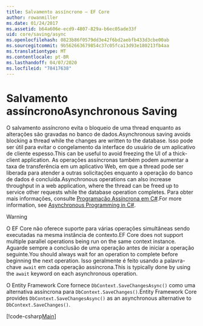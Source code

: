 ```yaml
---
title: Salvamento assíncrono – EF Core
author: rowanmiller
ms.date: 01/24/2017
ms.assetid: b64a606e-ecd9-4807-829a-b6ec05ade33f
uid: core/saving/async
ms.openlocfilehash: 0823b86f0579dd3e42f6bd2aebfb433d3cbe00ab
ms.sourcegitcommit: 9b562663679854c37c05fca13d93e180213fb4aa
ms.translationtype: MT
ms.contentlocale: pt-BR
ms.lasthandoff: 04/07/2020
ms.locfileid: "78417638"
---
```

# <a name="asynchronous-saving"></a><span data-ttu-id="4d027-102">Salvamento assíncrono</span><span class="sxs-lookup"><span data-stu-id="4d027-102">Asynchronous Saving</span></span>

<span data-ttu-id="4d027-103">O salvamento assíncrono evita o bloqueio de uma thread enquanto as alterações são gravadas no banco de dados.</span><span class="sxs-lookup"><span data-stu-id="4d027-103">Asynchronous saving avoids blocking a thread while the changes are written to the database.</span></span> <span data-ttu-id="4d027-104">Isso pode ser útil para evitar o congelamento da interface do usuário de um aplicativo de cliente espesso.</span><span class="sxs-lookup"><span data-stu-id="4d027-104">This can be useful to avoid freezing the UI of a thick-client application.</span></span> <span data-ttu-id="4d027-105">As operações assíncronas também podem aumentar a taxa de transferência em um aplicativo Web, em que a thread pode ser liberada para atender a outras solicitações enquanto a operação do banco de dados é concluída.</span><span class="sxs-lookup"><span data-stu-id="4d027-105">Asynchronous operations can also increase throughput in a web application, where the thread can be freed up to service other requests while the database operation completes.</span></span> <span data-ttu-id="4d027-106">Para obter mais informações, consulte [Programação Assíncrona em C#](https://docs.microsoft.com/dotnet/csharp/async).</span><span class="sxs-lookup"><span data-stu-id="4d027-106">For more information, see [Asynchronous Programming in C#](https://docs.microsoft.com/dotnet/csharp/async).</span></span>

> [!WARNING]  
> <span data-ttu-id="4d027-107">O EF Core não oferece suporte para várias operações simultâneas sendo executadas na mesma instância de contexto.</span><span class="sxs-lookup"><span data-stu-id="4d027-107">EF Core does not support multiple parallel operations being run on the same context instance.</span></span> <span data-ttu-id="4d027-108">Aguarde sempre a conclusão de uma operação antes de iniciar a operação seguinte.</span><span class="sxs-lookup"><span data-stu-id="4d027-108">You should always wait for an operation to complete before beginning the next operation.</span></span> <span data-ttu-id="4d027-109">Isso geralmente é feito usando a palavra-chave `await` em cada operação assíncrona.</span><span class="sxs-lookup"><span data-stu-id="4d027-109">This is typically done by using the `await` keyword on each asynchronous operation.</span></span>

<span data-ttu-id="4d027-110">O Entity Framework Core fornece `DbContext.SaveChangesAsync()` como uma alternativa assíncrona para `DbContext.SaveChanges()`.</span><span class="sxs-lookup"><span data-stu-id="4d027-110">Entity Framework Core provides `DbContext.SaveChangesAsync()` as an asynchronous alternative to `DbContext.SaveChanges()`.</span></span>

[!code-csharp[Main](../../../samples/core/Saving/Async/Sample.cs#Sample)]

